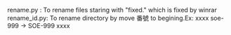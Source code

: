 rename.py   : To rename files staring with "fixed." which is fixed by winrar
rename_id.py: To rename directory by move 番號 to begining.Ex: xxxx soe-999 -> SOE-999 xxxx 
